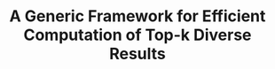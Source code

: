 ---
title: "A Generic Framework for Efficient Computation of Top-k Diverse Results"
authors: Mouinul Islam, Mahsa Asadi, Sihem Amer-Yahia, Senjuti Basu Roy
collection: publications
category: journal
year: 2023
month: 12
venue: VLDB Journal
pdf: https://link.springer.com/article/10.1007/s00778-022-00770-0
bibtex: |
    @article{islam2023generic,
    title={A generic framework for efficient computation of top-k diverse results},
    author={Islam, Md Mouinul and Asadi, Mahsa and Amer-Yahia, Sihem and Roy, Senjuti Basu},
    journal={The VLDB Journal},
    volume={32},
    number={4},
    pages={737--761},
    year={2023},
    publisher={Springer}
    }
---